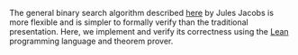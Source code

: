 The general binary search algorithm described [here](https://julesjacobs.com/notes/binarysearch/binarysearch.pdf) by Jules Jacobs is more
flexible and is simpler to formally verify than the traditional presentation. Here, we implement and verify its correctness using the [Lean](https://lean-lang.org/) 
programming language and theorem prover.

